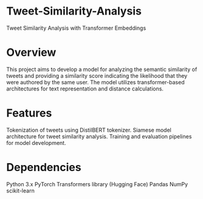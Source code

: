 # Tweet-Similarity-Analysis
Tweet Similarity Analysis with Transformer Embeddings

# Overview
This project aims to develop a model for analyzing the semantic similarity of tweets and providing a similarity score indicating the likelihood that they were authored by the same user. The model utilizes transformer-based architectures for text representation and distance calculations.

# Features
Tokenization of tweets using DistilBERT tokenizer.
Siamese model architecture for tweet similarity analysis.
Training and evaluation pipelines for model development.
# Dependencies
Python 3.x
PyTorch
Transformers library (Hugging Face)
Pandas
NumPy
scikit-learn
